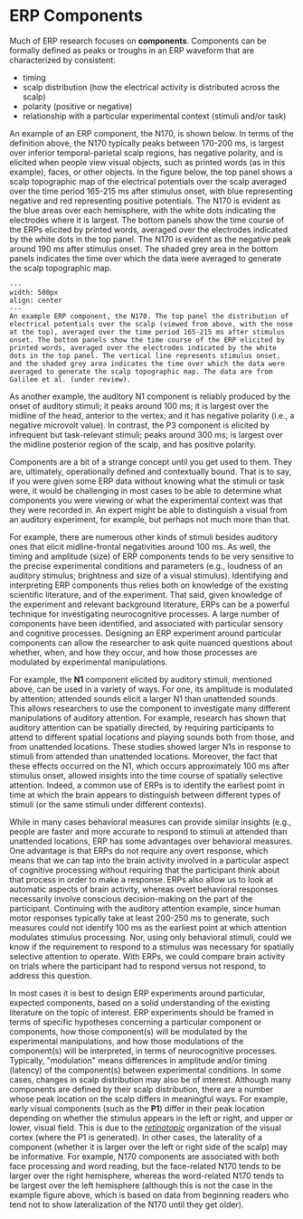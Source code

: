 # ERP Components

Much of ERP research focuses on **components**. Components can be formally defined as peaks or troughs in an ERP waveform that are characterized by consistent:
- timing
- scalp distribution (how the electrical activity is distributed across the scalp)
- polarity (positive or negative)
- relationship with a particular experimental context (stimuli and/or task)

An example of an ERP component, the N170, is shown below. In terms of the definition above, the N170 typically peaks between 170-200 ms, is largest over inferior temporal-parietal scalp regions, has negative polarity, and is elicited when people view visual objects, such as printed words (as in this example), faces, or other objects. In the figure below, the top panel shows a scalp topographic map of the electrical potentials over the scalp averaged over the time period 165-215 ms after stimulus onset, with blue representing negative and red representing positive potentials. The N170 is evident as the blue areas over each hemisphere, with the white dots indicating the electrodes where it is largest. The bottom panels show the time course of the ERPs elicited by printed words, averaged over the electrodes indicated by the white dots in the top panel. The N170 is evident as the negative peak around 190 ms after stimulus onset. The shaded grey area in the bottom panels indicates the time over which the data were averaged to generate the scalp topographic map.

```{figure} images/N170_component.png
---
width: 500px
align: center
---
An example ERP component, the N170. The top panel the distribution of electrical potentials over the scalp (viewed from above, with the nose at the top), averaged over the time period 165-215 ms after stimulus onset. The bottom panels show the time course of the ERP elicited by printed words, averaged over the electrodes indicated by the white dots in the top panel. The vertical line represents stimulus onset, and the shaded grey area indicates the time over which the data were averaged to generate the scalp topographic map. The data are from Galilee et al. (under review).
```


As another example, the auditory N1 component is reliably produced by the onset of auditory stimuli; it peaks around 100 ms; it is largest over the midline of the head, anterior to the vertex; and it has negative polarity (i.e., a negative microvolt value). In contrast, the P3 component is elicited by infrequent but task-relevant stimuli; peaks around 300 ms; is largest over the midline posterior region of the scalp, and has positive polarity.

Components are a bit of a strange concept until you get used to them. They are, ultimately, operationally defined and contextually bound. That is to say, if you were given some ERP data without knowing what the stimuli or task were, it would be challenging in most cases to be able to determine what components you were viewing or what the experimental context was that they were recorded in. An expert might be able to distinguish a visual from an auditory experiment, for example, but perhaps not much more than that. 

For example, there are numerous other kinds of stimuli besides auditory ones that elicit midline-frontal negativities around 100 ms. As well, the timing and amplitude (size) of ERP components tends to be very sensitive to the precise experimental conditions and parameters (e.g., loudness of an auditory stimulus; brightness and size of a visual stimulus). Identifying and interpreting ERP components thus relies both on knowledge of the existing scientific literature, and of the experiment. That said, given knowledge of the experiment and relevant background literature, ERPs can be a powerful technique for investigating neurocognitive processes. A large number of components have been identified, and associated with particular sensory and cognitive processes. Designing an ERP experiment around particular components can allow the researcher to ask quite nuanced questions about whether, when, and how they occur, and how those processes are modulated by experimental manipulations.

For example, the **N1** component elicited by auditory stimuli, mentioned above, can be used in a variety of ways. For one, its amplitude is modulated by attention; attended sounds elicit a larger N1 than unattended sounds. This allows researchers to use the component to investigate many different manipulations of auditory attention. For example, research has shown that auditory attention can be spatially directed, by requiring participants to attend to different spatial locations and playing sounds both from those, and from unattended locations. These studies showed larger N1s in response to stimuli from attended than unattended locations. Moreover, the fact that these effects occurred on the N1, which occurs approximately 100 ms after stimulus onset, allowed insights into the time course of spatially selective attention. Indeed, a common use of ERPs is to identify the earliest point in time at which the brain appears to distinguish between different types of stimuli (or the same stimuli under different contexts).

While in many cases behavioral measures can provide similar insights (e.g., people are faster and more accurate to respond to stimuli at attended than unattended locations, ERP has some advantages over behavioral measures. One advantage is that ERPs do not require any overt response, which means that we can tap into the brain activity involved in a particular aspect of cognitive processing without requiring that the participant think about that process in order to make a response. ERPs also allow us to look at automatic aspects of brain activity, whereas overt behavioral responses necessarily involve conscious decision-making on the part of the participant. Continuing with the auditory attention example, since human motor responses typically take at least 200-250 ms to generate, such measures could not identify 100 ms as the earliest point at which attention modulates stimulus processing. Nor, using only behavioral stimuli, could we know if the requirement to respond to a stimulus was necessary for spatially selective attention to operate. With ERPs, we could compare brain activity on trials where the participant had to respond versus not respond, to address this question.

In most cases it is best to design ERP experiments around particular, expected components, based on a solid understanding of the existing literature on the topic of interest. ERP experiments should be framed in terms of specific hypotheses concerning a particular component or components, how those component(s) will be modulated by the experimental manipulations, and how those modulations of the component(s) will be interpreted, in terms of neurocognitive processes. Typically, "modulation" means differences in amplitude and/or timing (latency) of the component(s) between experimental conditions. In some cases, changes in scalp distribution may also be of interest. Although many components are defined by their scalp distribution, there are a number whose peak location on the scalp differs in meaningful ways. For example, early visual components (such as the **P1**) differ in their peak location depending on whether the stimulus appears in the left or right, and upper or lower, visual field. This is due to the [*retinotopic*](https://en.wikipedia.org/wiki/Retinotopy) organization of the visual cortex (where the P1 is generated). In other cases, the laterality of a component (whether it is larger over the left or right side of the scalp) may be informative. For example, N170 components are associated with both face processing and word reading, but the face-related N170 tends to be larger over the right hemisphere, whereas the word-related N170 tends to be largest over the left hemisphere (although this is not the case in the example figure above, which is based on data from beginning readers who tend not to show lateralization of the N170 until they get older). 
